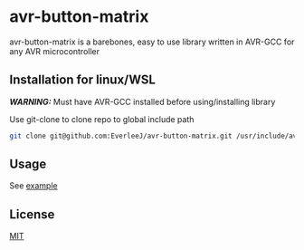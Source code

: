 # avr-button-matrix

avr-button-matrix is a barebones, easy to use library written in AVR-GCC for any AVR microcontroller

## Installation for linux/WSL
***WARNING:*** Must have AVR-GCC installed before using/installing library

Use git-clone to clone repo to global include path

```bash
git clone git@github.com:EverleeJ/avr-button-matrix.git /usr/include/avr-button-matrix
```

## Usage
See [example](link)

## License
[MIT](link)
